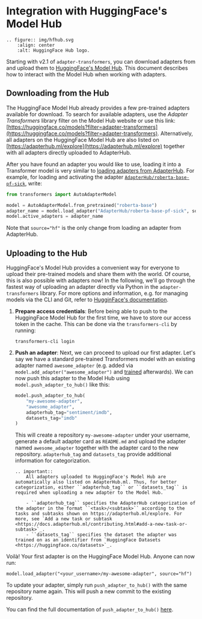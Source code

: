 # Integration with HuggingFace's Model Hub

```eval_rst
.. figure:: img/hfhub.svg
    :align: center
    :alt: HuggingFace Hub logo.
```

Starting with v2.1 of `adapter-transformers`, you can download adapters from and upload them to [HuggingFace's Model Hub](https://huggingface.co/models).
This document describes how to interact with the Model Hub when working with adapters.

## Downloading from the Hub

The HuggingFace Model Hub already provides a few pre-trained adapters available for download.
To search for available adapters, use the _Adapter Transformers_ library filter on the Model Hub website or use this link: [https://huggingface.co/models?filter=adapter-transformers](https://huggingface.co/models?filter=adapter-transformers).
Alternatively, all adapters on the HuggingFace Model Hub are also listed on [https://adapterhub.ml/explore](https://adapterhub.ml/explore) together with all adapters directly uploaded to AdapterHub.

After you have found an adapter you would like to use, loading it into a Transformer model is very similar to [loading adapters from AdapterHub](loading.md).
For example, for loading and activating the adapter [`AdapterHub/roberta-base-pf-sick`](https://huggingface.co/AdapterHub/roberta-base-pf-sick), write:
```python
from transformers import AutoAdapterModel

model = AutoAdapterModel.from_pretrained("roberta-base")
adapter_name = model.load_adapter("AdapterHub/roberta-base-pf-sick", source="hf")
model.active_adapters = adapter_name
```
Note that `source="hf"` is the only change from loading an adapter from AdapterHub.

## Uploading to the Hub

HuggingFace's Model Hub provides a convenient way for everyone to upload their pre-trained models and share them with the world.
Of course, this is also possible with adapters now!
In the following, we'll go through the fastest way of uploading an adapter directly via Python in the `adapter-transformers` library.
For more options and information, e.g. for managing models via the CLI and Git, refer to [HugginFace's documentation](https://huggingface.co/transformers/model_sharing.html).

1. **Prepare access credentials**: Before being able to push to the HuggingFace Model Hub for the first time, we have to store our access token in the cache.
    This can be done via the `transformers-cli` by running:
    ```
    transformers-cli login
    ```

2. **Push an adapter**: Next, we can proceed to upload our first adapter.
    Let's say we have a standard pre-trained Transformers model with an existing adapter named `awesome_adapter` (e.g. added via `model.add_adapter("awesome_adapter")` and [trained](training.md) afterwards).
    We can now push this adapter to the Model Hub using `model.push_adapter_to_hub()` like this:
    ```python
    model.push_adapter_to_hub(
        "my-awesome-adapter",
        "awesome_adapter",
        adapterhub_tag="sentiment/imdb",
        datasets_tag="imdb"
    )
    ```
    This will create a repository `my-awesome-adapter` under your username, generate a default adapter card as `README.md` and upload the adapter named `awesome_adapter` together with the adapter card to the new repository.
    `adapterhub_tag` and `datasets_tag` provide additional information for categorization.

    ```eval_rst
    .. important::
        All adapters uploaded to HuggingFace's Model Hub are automatically also listed on AdapterHub.ml. Thus, for better categorization, either ``adapterhub_tag`` or ``datasets_tag`` is required when uploading a new adapter to the Model Hub.

        - ``adapterhub_tag`` specifies the AdapterHub categorization of the adapter in the format ``<task>/<subtask>`` according to the tasks and subtasks shown on https://adapterhub.ml/explore. For more, see `Add a new task or subtask <https://docs.adapterhub.ml/contributing.html#add-a-new-task-or-subtask>`_.
        - ``datasets_tag`` specifies the dataset the adapter was trained on as an identifier from `HuggingFace Datasets <https://huggingface.co/datasets>`_.
    ```

Voilà! Your first adapter is on the HuggingFace Model Hub.
Anyone can now run:
```
model.load_adapter("<your_username>/my-awesome-adapter", source="hf")
```

To update your adapter, simply run `push_adapter_to_hub()` with the same repository name again. This will push a new commit to the existing repository.

You can find the full documentation of `push_adapter_to_hub()` [here](transformers.adapters.hub_mixin.PushAdapterToHubMixin.push_adapter_to_hub).
